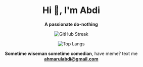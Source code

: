 <h1 align="center">Hi 👋, I'm Abdi</h1>
<div align="center">

**A passionate do-nothing**

![GitHub Streak](https://github-readme-streak-stats.herokuapp.com?user=ahmarulabdi&theme=tokyonight&hide_border=true)

![Top Langs](https://github-readme-stats.vercel.app/api/top-langs/?username=ahmarulabdi&theme=tokyonight&layout=compact&hide_border=true)

**Sometime wiseman sometime comedian**, have meme? text me **ahmarulabdi@gmail.com**

</div>